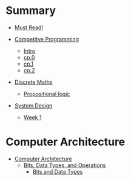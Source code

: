 # Summary

- [Must Read!](./must-read.md)

- [Competitve Programming]()
    - [Intro](./cp/CompetitiveProgramming.md)
    - [cp.0](./cp/Week1.md)
    - [cp.1](./cp/Week2.md)
    - [cp.2](./cp/eda.md)

- [Discrete Maths]()
    - [Propositional logic](./dm/Prop.md)

- [System Design]()
    - [Week 1](./sp/week1)

# Computer Architecture

- [Computer Architecture]()
    - [Bits, Data Types, and Operations]()
        - [Bits and Data Types](ComputerArchitecture/2/2d1d1.md)